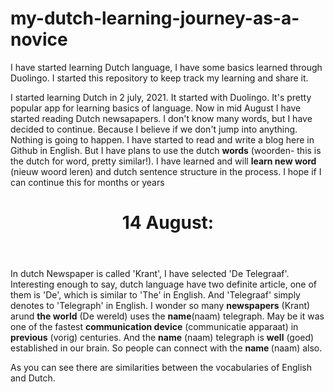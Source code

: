 # my-dutch-learning-journey-as-a-novice
I have started learning Dutch language, I have some basics learned through Duolingo. I started this repository to keep track my learning and share it.

I started learning Dutch in 2 july, 2021. It started with Duolingo. It's pretty popular app for learning basics of language. Now in mid August I have started reading Dutch newsapapers. I don't know many words, but I have decided to continue. Because I believe if we don't jump into anything. Nothing is going to happen. I have started to read and write a blog here in Github in English. 
But I have plans to use the dutch <b>words</b> (woorden- this is the dutch for word, pretty similar!).  I have learned and will **learn new word** (nieuw woord leren) and dutch sentence structure in the process. I hope if I can continue this for months or years 


<header>
                <h1>14 August: </h1>
</header>

In dutch Newspaper is called 'Krant', I have selected 'De Telegraaf'. Interesting enough to say, dutch language have two definite article, one of them is 'De', which is similar to 'The' in English. And 'Telegraaf' simply denotes to 'Telegraph' in English. I wonder so many **newspapers** (Krant) arund **the world** (De wereld) uses the **name**(naam) telegraph. May be it was one of the fastest **communication device** (communicatie apparaat) in **previous** (vorig) centuries. And the **name** (naam) telegraph is **well** (goed) established in our brain. So people can connect with the <b> name </b> (naam) also.


As you can see there are similarities between the vocabularies of English and Dutch.    
